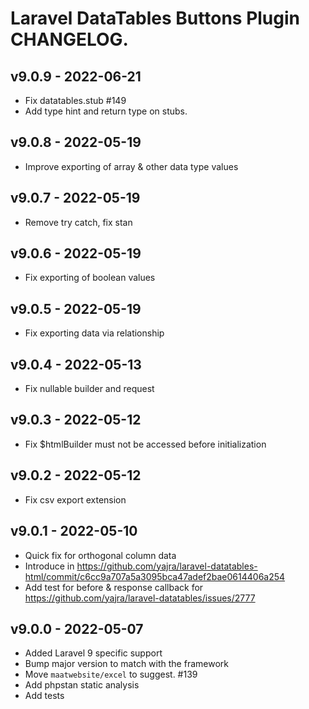 # Laravel DataTables Buttons Plugin CHANGELOG.

## v9.0.9 - 2022-06-21

- Fix datatables.stub #149
- Add type hint and return type on stubs.

## v9.0.8 - 2022-05-19

- Improve exporting of array & other data type values

## v9.0.7 - 2022-05-19

- Remove try catch, fix stan

## v9.0.6 - 2022-05-19

- Fix exporting of boolean values

## v9.0.5 - 2022-05-19

- Fix exporting data via relationship

## v9.0.4 - 2022-05-13

- Fix nullable builder and request

## v9.0.3 - 2022-05-12

- Fix $htmlBuilder must not be accessed before initialization

## v9.0.2 - 2022-05-12

- Fix csv export extension

## v9.0.1 - 2022-05-10

- Quick fix for orthogonal column data
- Introduce in https://github.com/yajra/laravel-datatables-html/commit/c6cc9a707a5a3095bca47adef2bae0614406a254
- Add test for before & response callback for https://github.com/yajra/laravel-datatables/issues/2777

## v9.0.0 - 2022-05-07

- Added Laravel 9 specific support
- Bump major version to match with the framework
- Move `maatwebsite/excel` to suggest. #139
- Add phpstan static analysis
- Add tests
